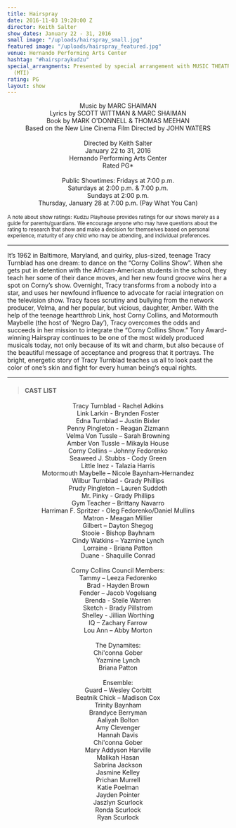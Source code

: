 ```yaml
---
title: Hairspray
date: 2016-11-03 19:20:00 Z
director: Keith Salter
show_dates: January 22 - 31, 2016
small image: "/uploads/hairspray_small.jpg"
featured image: "/uploads/hairspray_featured.jpg"
venue: Hernando Performing Arts Center
hashtag: "#hairspraykudzu"
special_arrangments: Presented by special arrangement with MUSIC THEATRE INTERNATIONAL
  (MTI)
rating: PG
layout: show
---
```


<center>
Music by MARC SHAIMAN<br>
Lyrics by SCOTT WITTMAN & MARC SHAIMAN<br>
Book by MARK O'DONNELL & THOMAS MEEHAN<br>
Based on the New Line Cinema Film Directed by JOHN WATERS<br>
<br>
Directed by Keith Salter<br>
January 22 to 31, 2016<br>
Hernando Performing Arts Center<br>
Rated PG*<br>
<br>
Public Showtimes: Fridays at 7:00 p.m.<br>
Saturdays at 2:00 p.m. & 7:00 p.m.<br>
Sundays at 2:00 p.m.<br>
Thursday, January 28 at 7:00 p.m. (Pay What You Can)<br>
</center>

<br>
<small>A note about show ratings: Kudzu Playhouse provides ratings for our shows merely as a guide for parents/guardians.  We encourage anyone who may have questions about the rating to research that show and make a decision for themselves based on personal experience, maturity of any child who may be attending, and individual preferences.</small>

---

It’s 1962 in Baltimore, Maryland, and quirky, plus-sized, teenage Tracy Turnblad has one dream: to dance on the “Corny Collins Show”. When she gets put in detention with the African-American students in the school, they teach her some of their dance moves, and her new found groove wins her a spot on Corny’s show. Overnight, Tracy transforms from a nobody into a star, and uses her newfound influence to advocate for racial integration on the television show. Tracy faces scrutiny and bullying from the network producer, Velma, and her popular, but vicious, daughter, Amber. With the help of the teenage heartthrob Link, host Corny Collins, and Motormouth Maybelle (the host of ‘Negro Day’), Tracy overcomes the odds and succeeds in her mission to integrate the “Corny Collins Show.” Tony Award-winning Hairspray continues to be one of the most widely produced musicals today, not only because of its wit and charm, but also because of the beautiful message of acceptance and progress that it portrays. The bright, energetic story of Tracy Turnblad teaches us all to look past the color of one’s skin and fight for every human being’s equal rights.

---

> #### CAST LIST

<center>
Tracy Turnblad - Rachel Adkins<br>
Link Larkin - Brynden Foster<br>
Edna Turnblad – Justin Bixler<br>
Penny Pingleton  - Reagan Zizmann<br>
Velma Von Tussle – Sarah Browning<br>
Amber Von Tussle – Mikayla House<br>
Corny Collins – Johnny Fedorenko<br>
Seaweed J. Stubbs - Cody Green<br>
Little Inez - Talazia Harris<br>
Motormouth Maybelle – Nicole Baynham-Hernandez<br>
Wilbur Turnblad - Grady Phillips<br>
Prudy Pingleton – Lauren Suddoth<br>
Mr. Pinky - Grady Phillips<br>
Gym Teacher – Brittany Navarro<br>
Harriman F. Spritzer - Oleg Fedorenko/Daniel Mullins<br>
Matron - Meagan Millier<br>
Gilbert – Dayton Shegog<br>
Stooie - Bishop Bayhnam<br>
Cindy Watkins – Yazmine Lynch<br>
Lorraine - Briana Patton<br>
Duane - Shaquille Conrad<br>
<br>
Corny Collins Council Members:<br>
Tammy – Leeza Fedorenko<br>
Brad - Hayden Brown<br>
Fender – Jacob Vogelsang<br>
Brenda - Steile Warren<br>
Sketch - Brady Pillstrom<br>
Shelley - Jillian Worthing<br>
IQ – Zachary Farrow<br>
Lou Ann – Abby Morton<br>
<br>
The Dynamites:<br>
Chi'conna Gober<br>
Yazmine Lynch<br>
Briana Patton<br>
<br>
Ensemble:<br>
Guard – Wesley Corbitt<br>
Beatnik Chick – Madison Cox<br>
Trinity Baynham<br>
Brandyce Berryman<br>
Aaliyah Bolton<br>
Amy Clevenger<br>
Hannah Davis<br>
Chi'conna Gober<br>
Mary Addyson Harville<br>
Malikah Hasan<br>
Sabrina Jackson<br>
Jasmine Kelley<br>
Prichan Murrell<br>
Katie Poelman<br>
Jayden Pointer<br>
Jaszlyn Scurlock<br>
Ronda Scurlock<br>
Ryan Scurlock<br>
</center>